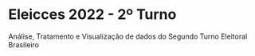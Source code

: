 # Eleicces 2022 - 2º Turno
Análise, Tratamento e Visualização de dados do Segundo Turno Eleitoral Brasileiro
